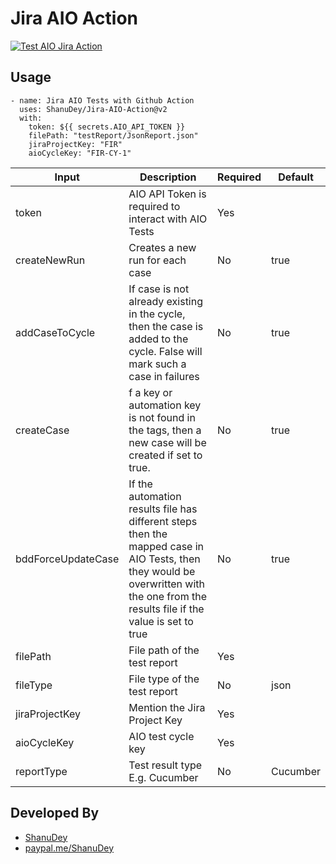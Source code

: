 # Jira AIO Action

[![Test AIO Jira Action](https://github.com/ShanuDey/Jira-AIO-Action/actions/workflows/TestJiraAioAction.yml/badge.svg)](https://github.com/ShanuDey/Jira-AIO-Action/actions/workflows/TestJiraAioAction.yml)

## Usage
    - name: Jira AIO Tests with Github Action
      uses: ShanuDey/Jira-AIO-Action@v2
      with:
        token: ${{ secrets.AIO_API_TOKEN }}
        filePath: "testReport/JsonReport.json"
        jiraProjectKey: "FIR"
        aioCycleKey: "FIR-CY-1"

| Input| Description | Required | Default |
|--|--|--|--|
| token | AIO API Token is required to interact with AIO Tests | Yes | |
| createNewRun | Creates a new run for each case | No | true |
| addCaseToCycle | If case is not already existing in the cycle, then the case is added to the cycle.  False will mark such  a case in failures | No | true |
| createCase | f a key or automation key is not found in the tags, then a new case will be created if set to true. | No | true |
| bddForceUpdateCase | If the automation results file has different steps then the mapped case in AIO Tests, then they would be overwritten with the one from the results file if the value is set to true | No | true |
| filePath | File path of the test report | Yes | |
| fileType | File type of the test report | No | json |
| jiraProjectKey | Mention the Jira Project Key | Yes | |
| aioCycleKey | AIO test cycle key | Yes | |
| reportType | Test result type E.g. Cucumber | No | Cucumber |

## Developed By
* [ShanuDey](https://github.com/ShanuDey)
* [paypal.me/ShanuDey](Paypal.me/ShanuDey)

